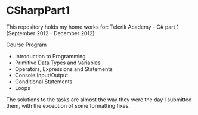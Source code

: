 CSharpPart1
===========

This repository holds my home works for:
Telerik Academy - C# part 1 (September 2012 - December 2012)

Course Program

* Introduction to Programming
* Primitive Data Types and Variables
* Operators, Expressions and Statements
* Console Input/Output
* Conditional Statements
* Loops

The solutions to the tasks are almost the way they were the day I submitted them, with the exception of some formatting fixes.
